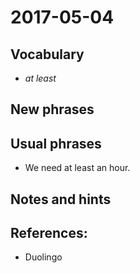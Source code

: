 # 2017-05-04

## Vocabulary

- *at least*

## New phrases

## Usual phrases

- We need at least an hour.

## Notes and hints

## References:
- Duolingo
